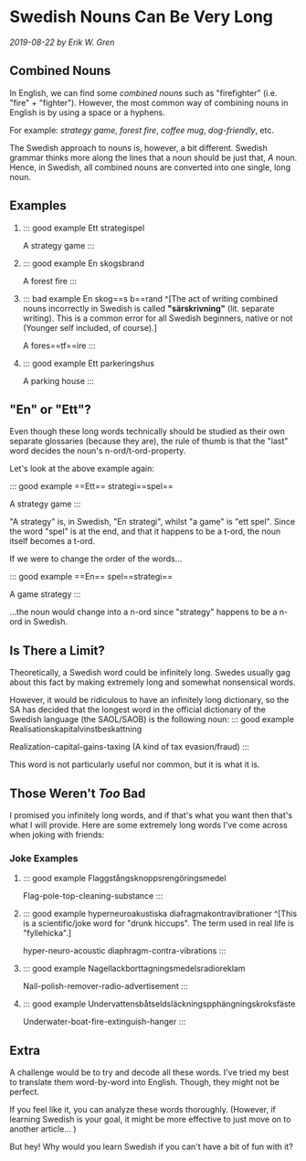 # Swedish Nouns Can Be Very Long
*2019-08-22 by Erik W. Gren*



## Combined Nouns
In English, we can find some *combined nouns* such as "firefighter" (i.e. "fire" + "fighter"). However, the most common way of combining nouns in English is by using a space or a hyphens.

For example: *strategy game*, *forest fire*, *coffee mug*, *dog-friendly*, etc.

The Swedish approach to nouns is, however, a bit different. Swedish grammar thinks more along the lines that a noun should be just that, *A* noun. Hence, in Swedish, all combined nouns are converted into one single, long noun.

## Examples
1. ::: good example
   Ett strategispel

   A strategy game
   :::
2. ::: good example
   En skogsbrand

   A forest fire
   :::
3. ::: bad example
   En skog==s b==rand ^[The act of writing combined nouns incorrectly in Swedish is called **"särskrivning"** (lit. separate writing). This is a common error for all Swedish beginners, native or not (Younger self included, of course).]

   A fores==tf==ire
   :::
4. ::: good example
   Ett parkeringshus

   A parking house
   :::

## "En" or "Ett"?
Even though these long words technically should be studied as their own separate glossaries (because they are), the rule of thumb is that the "last" word decides the noun's
n-ord/t-ord-property.

Let's look at the above example again:

::: good example
==Ett== strategi==spel==

A strategy game
:::

"A strategy" is, in Swedish, "En strategi", whilst "a game" is "ett spel". Since the word "spel" is at the end, and that it happens to be a t-ord, the noun itself becomes a t-ord.

If we were to change the order of the words...

::: good example
==En== spel==strategi==

A game strategy
:::

...the noun would change into a n-ord since "strategy" happens to be a n-ord in Swedish.

## Is There a Limit?
Theoretically, a Swedish word could be infinitely long. Swedes usually gag about this fact by making extremely long and somewhat nonsensical words.

However, it would be ridiculous to have an infinitely long dictionary, so the SA has decided that the longest word in the official dictionary of the Swedish language (the SAOL/SAOB) is the following noun:
::: good example
Realisationskapitalvinstbeskattning

Realization-capital-gains-taxing (A kind of tax evasion/fraud)
:::

This word is not particularly useful nor common, but it is what it is.

## Those Weren't *Too* Bad
I promised you infinitely long words, and if that's what you want then that's what I will provide. Here are some extremely long words I've come across when joking with friends:

### Joke Examples
1. ::: good example
   Flaggstångsknoppsrengöringsmedel

   Flag-pole-top-cleaning-substance
   :::
2. ::: good example
   hyperneuroakustiska diafragmakontravibrationer ^[This is a scientific/joke word for "drunk hiccups". The term used in real life is "fyllehicka".]

   hyper-neuro-acoustic diaphragm-contra-vibrations
   :::
3. ::: good example
   Nagellackborttagningsmedelsradioreklam

   Nail-polish-remover-radio-advertisement
   :::
4. ::: good example
   Undervattensbåtseldsläckningspphängningskroksfäste

   Underwater-boat-fire-extinguish-hanger
   :::


## Extra
A challenge would be to try and decode all these words. I've tried my best to translate them word-by-word into English. Though, they might not be perfect.

If you feel like it, you can analyze these words thoroughly. (However, if learning Swedish is your goal, it might be more effective to just move on to another article... )

But hey! Why would you learn Swedish if you can't have a bit of fun with it?
